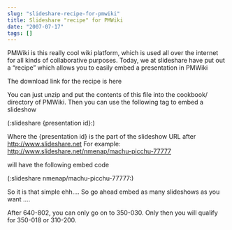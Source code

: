 ```yaml
---
slug: "slideshare-recipe-for-pmwiki"
title: Slideshare "recipe" for PMWiki
date: "2007-07-17"
tags: []
---
```

PMWiki is this really cool wiki platform, which is used all over the internet for all kinds of collaborative purposes. Today, we at slideshare have put out a “recipe” which allows you to easily embed a presentation in PMWiki

The download link for the recipe is here

You can just unzip and put the contents of this file into the cookbook/ directory of PMWiki. Then you can use the following tag to embed a slideshow

(:slideshare {presentation id}:) 

Where the {presentation id} is the part of the slideshow URL after http://www.slideshare.net
For example:
http://www.slideshare.net/nmenap/machu-picchu-77777

will have the following embed code

(:slideshare nmenap/machu-picchu-77777:) 

So it is that simple ehh…. So go ahead embed as many slideshows as you want ….

After 640-802, you can only go on to 350-030. Only then you will qualify for 350-018 or 310-200.
